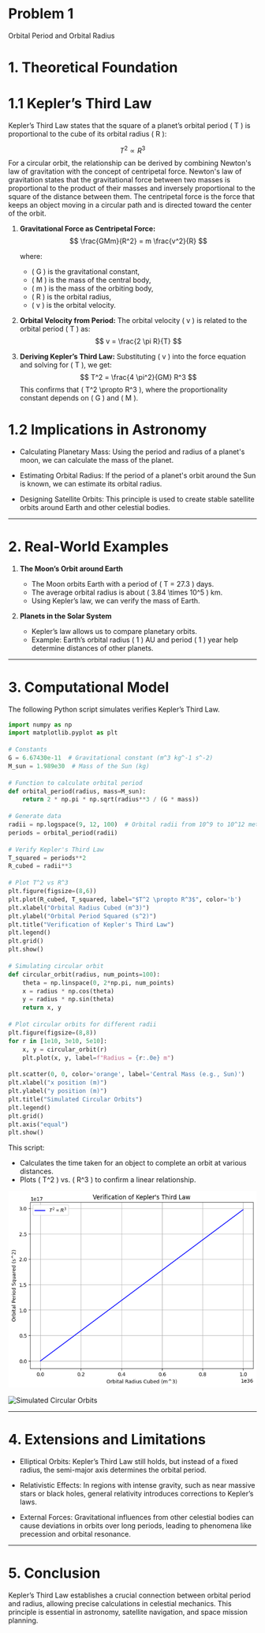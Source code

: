 # Problem 1


Orbital Period and Orbital Radius

# 1. Theoretical Foundation

# 1.1 Kepler’s Third Law
Kepler’s Third Law states that the square of a planet’s orbital period \( T \) is proportional to the cube of its orbital radius \( R \):

$$
T^2 \propto R^3
$$
For a circular orbit, the relationship can be derived by combining Newton's law of gravitation with the concept of centripetal force. Newton's law of gravitation states that the gravitational force between two masses is proportional to the product of their masses and inversely proportional to the square of the distance between them. The centripetal force is the force that keeps an object moving in a circular path and is directed toward the center of the orbit.

1. **Gravitational Force as Centripetal Force:**
   $$
   \frac{GMm}{R^2} = m \frac{v^2}{R}
   $$
  
   where:
   - \( G \) is the gravitational constant,
   - \( M \) is the mass of the central body,
   - \( m \) is the mass of the orbiting body,
   - \( R \) is the orbital radius,
   - \( v \) is the orbital velocity.

2. **Orbital Velocity from Period:**
   The orbital velocity \( v \) is related to the orbital period \( T \) as:
   $$
   v = \frac{2 \pi R}{T}
   $$

3. **Deriving Kepler’s Third Law:**
   Substituting \( v \) into the force equation and solving for \( T \), we get:
   $$
   T^2 = \frac{4 \pi^2}{GM} R^3
   $$
   This confirms that \( T^2 \propto R^3 \), where the proportionality constant depends on \( G \) and \( M \).

# 1.2 Implications in Astronomy
- Calculating Planetary Mass: Using the period and radius of a planet's moon, we can calculate the mass of the planet.

- Estimating Orbital Radius: If the period of a planet's orbit around the Sun is known, we can estimate its orbital radius.

- Designing Satellite Orbits: This principle is used to create stable satellite orbits around Earth and other celestial bodies.

---

# 2. Real-World Examples

1. **The Moon’s Orbit around Earth**
   - The Moon orbits Earth with a period of \( T = 27.3 \) days.
   - The average orbital radius is about \( 3.84 \times 10^5 \) km.
   - Using Kepler’s law, we can verify the mass of Earth.

2. **Planets in the Solar System**
   - Kepler’s law allows us to compare planetary orbits.
   - Example: Earth’s orbital radius \( 1 \) AU and period \( 1 \) year help determine distances of other planets.

---

# 3. Computational Model
The following Python script simulates verifies Kepler’s Third Law.

```python
import numpy as np
import matplotlib.pyplot as plt

# Constants
G = 6.67430e-11  # Gravitational constant (m^3 kg^-1 s^-2)
M_sun = 1.989e30  # Mass of the Sun (kg)

# Function to calculate orbital period
def orbital_period(radius, mass=M_sun):
    return 2 * np.pi * np.sqrt(radius**3 / (G * mass))

# Generate data
radii = np.logspace(9, 12, 100)  # Orbital radii from 10^9 to 10^12 meters
periods = orbital_period(radii)

# Verify Kepler's Third Law
T_squared = periods**2
R_cubed = radii**3

# Plot T^2 vs R^3
plt.figure(figsize=(8,6))
plt.plot(R_cubed, T_squared, label="$T^2 \propto R^3$", color='b')
plt.xlabel("Orbital Radius Cubed (m^3)")
plt.ylabel("Orbital Period Squared (s^2)")
plt.title("Verification of Kepler's Third Law")
plt.legend()
plt.grid()
plt.show()

# Simulating circular orbit
def circular_orbit(radius, num_points=100):
    theta = np.linspace(0, 2*np.pi, num_points)
    x = radius * np.cos(theta)
    y = radius * np.sin(theta)
    return x, y

# Plot circular orbits for different radii
plt.figure(figsize=(8,8))
for r in [1e10, 3e10, 5e10]:
    x, y = circular_orbit(r)
    plt.plot(x, y, label=f"Radius = {r:.0e} m")

plt.scatter(0, 0, color='orange', label='Central Mass (e.g., Sun)')
plt.xlabel("x position (m)")
plt.ylabel("y position (m)")
plt.title("Simulated Circular Orbits")
plt.legend()
plt.grid()
plt.axis("equal")
plt.show()
```

This script:
- Calculates the time taken for an object to complete an orbit at various distances.
- Plots \( T^2 \) vs. \( R^3 \) to confirm a linear relationship.

![Verification of Kepler’s Third Law](images_gravity/problem1_gravity.png)

![Simulated Circular Orbits](images_gravity>/problem1_gravityy.png)

---

# 4. Extensions and Limitations

- Elliptical Orbits: Kepler’s Third Law still holds, but instead of a fixed radius, the semi-major axis determines the orbital period.

- Relativistic Effects: In regions with intense gravity, such as near massive stars or black holes, general relativity introduces corrections to Kepler’s laws.

- External Forces: Gravitational influences from other celestial bodies can cause deviations in orbits over long periods, leading to phenomena like precession and orbital resonance.


---

# 5. Conclusion
Kepler’s Third Law establishes a crucial connection between orbital period and radius, allowing precise calculations in celestial mechanics. This principle is essential in astronomy, satellite navigation, and space mission planning.
